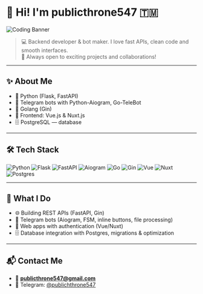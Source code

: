 # 👋 Hi! I'm publicthrone547 🇹🇲

![Coding Banner](https://source.unsplash.com/1600x400/?coding,developer)

> 💻 Backend developer & bot maker. I love fast APIs, clean code and smooth interfaces.  
> 🚀 Always open to exciting projects and collaborations!

---

## ✨ About Me
- 🔹 Python (Flask, FastAPI)  
- 🤖 Telegram bots with Python-Aiogram, Go-TeleBot
- 🔹 Golang (Gin)  
- 🎨 Frontend: Vue.js & Nuxt.js  
- 🗄 PostgreSQL — database

---

## 🛠 Tech Stack
![Python](https://img.shields.io/badge/Python-3776AB?style=for-the-badge&logo=python&logoColor=white)
![Flask](https://img.shields.io/badge/Flask-000000?style=for-the-badge&logo=flask&logoColor=white)
![FastAPI](https://img.shields.io/badge/FastAPI-009688?style=for-the-badge&logo=fastapi&logoColor=white)
![Aiogram](https://img.shields.io/badge/Aiogram-00C4B0?style=for-the-badge)
![Go](https://img.shields.io/badge/Go-00ADD8?style=for-the-badge&logo=go&logoColor=white)
![Gin](https://img.shields.io/badge/Gin-000000?style=for-the-badge)
![Vue](https://img.shields.io/badge/Vue-35495E?style=for-the-badge&logo=vue.js&logoColor=4FC08D)
![Nuxt](https://img.shields.io/badge/Nuxt-00C58E?style=for-the-badge&logo=nuxtdotjs&logoColor=white)
![Postgres](https://img.shields.io/badge/Postgres-336791?style=for-the-badge&logo=postgresql&logoColor=white)

---

## 📂 What I Do
- 🌐 Building REST APIs (FastAPI, Gin)  
- 🤖 Telegram bots (Aiogram, FSM, inline buttons, file processing)  
- 🎨 Web apps with authentication (Vue/Nuxt)  
- 🗄 Database integration with Postgres, migrations & optimization  

---

## 📬 Contact Me
- 📧 **publicthrone547@gmail.com**  
- 💬 Telegram: [@publichthrone547](https://t.me/publichthrone547)
